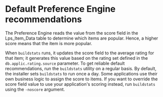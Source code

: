 # Default Preference Engine recommendations

The Preference Engine reads the value from the score field in the Lps\_Item\_Data table to determine which items are popular. Hence, a higher score means that the item is more popular.

When `buildstats` runs, it updates the score field to the average rating for that item; it generates this value based on the rating set defined in the `db.applic.rating.source` parameter. To get reliable default recommendations, run the `buildstats` utility on a regular basis. By default, the installer sets `buildstats` to run once a day. Some applications use their own business logic to assign the score to items. If you want to override the score field value to use your application's scoring instead, run `buildstats` using the `-noscore` argument.


